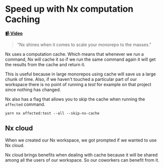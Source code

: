 # Speed up with Nx computation Caching

**[📹 Video](https://egghead.io/lessons/egghead-speed-up-with-nx-computation-caching)**

> "Nx shines when it comes to scale your monorepo to the masses."

Nx uses a computation cache. Which means that whenever we run a command, Nx will cache it so if we run the same command again it will get the results from the cache and return it.

This is useful because in large monorepos using cache will save us a large chunk of time. Also, if we haven't touched a particular part of our workspace there is no point of running a _test_ for example on that project since nothing has changed.

Nx also has a flag that allows you to skip the cache when running the `affected` command.

```shell
yarn nx affected:test --all --skip-nx-cache
```

## Nx cloud

When we created our Nx workspace, we got prompted if we wanted to use Nx cloud.

Nx cloud brings benefits when dealing with cache because it will be shared among all the users of our workspace. So our coworkers can benefit from it.
